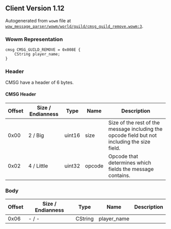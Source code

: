 ## Client Version 1.12

Autogenerated from `wowm` file at [`wow_message_parser/wowm/world/guild/cmsg_guild_remove.wowm:3`](https://github.com/gtker/wow_messages/tree/main/wow_message_parser/wowm/world/guild/cmsg_guild_remove.wowm#L3).

### Wowm Representation
```rust,ignore
cmsg CMSG_GUILD_REMOVE = 0x008E {
    CString player_name;
}
```
### Header
CMSG have a header of 6 bytes.

#### CMSG Header
| Offset | Size / Endianness | Type   | Name   | Description |
| ------ | ----------------- | ------ | ------ | ----------- |
| 0x00   | 2 / Big           | uint16 | size   | Size of the rest of the message including the opcode field but not including the size field.|
| 0x02   | 4 / Little        | uint32 | opcode | Opcode that determines which fields the message contains.|
### Body
| Offset | Size / Endianness | Type | Name | Description |
| ------ | ----------------- | ---- | ---- | ----------- |
| 0x06 | - / - | CString | player_name |  |
